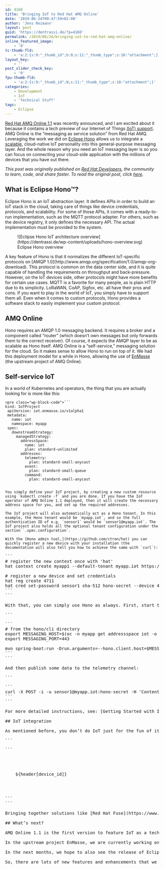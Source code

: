 ```yaml
---
id: 4160
title: 'Bringing IoT to Red Hat AMQ Online'
date: '2019-06-24T09:47:59+02:00'
author: 'Jens Reimann'
layout: post
guid: 'https://dentrassi.de/?p=4160'
permalink: /2019/06/24/bringing-iot-to-red-hat-amq-online/
inline_featured_image:
    - '0'
tc-thumb-fld:
    - 'a:2:{s:9:"_thumb_id";b:0;s:11:"_thumb_type";s:10:"attachment";}'
layout_key:
    - ''
post_slider_check_key:
    - '0'
fpu-thumb-fld:
    - 'a:2:{s:9:"_thumb_id";N;s:11:"_thumb_type";s:10:"attachment";}'
categories:
    - Development
    - IoT
    - 'Technical Stuff'
tags:
    - Eclipse
---
```


[Red Hat AMQ Online 1.1](https://access.redhat.com/documentation/en-us/red_hat_amq/7.2/html/amq_online_1.1_on_openshift_container_platform_release_notes/index) was recently announced, and I am excited about it because it contains a tech preview of our Internet of Things [(IoT) support](https://access.redhat.com/documentation/en-us/red_hat_amq/7.2/html/amq_online_1.1_on_openshift_container_platform_release_notes/tech-preview-online#internet_of_things_iot_functionality). AMQ Online is the “messaging as service solution” from Red Hat AMQ. Leveraging the work we did on [Eclipse Hono](https://www.eclipse.org/hono/) allows us to integrate a [scalable](https://dentrassi.de/2018/07/25/scaling-iot-eclipse-hono/), cloud-native IoT personality into this general-purpose messaging layer. And the whole reason why you need an IoT messaging layer is so you can focus on connecting your cloud-side application with the millions of devices that you have out there.

<!-- more -->

*This post was originally published on [Red Hat Developers](https://developers.redhat.com/blog/), the community to learn, code, and share faster. To read the original post, click [here](https://developers.redhat.com/blog/2019/05/14/bringing-iot-to-red-hat-amq-online/).*

## What is Eclipse Hono™?

Eclipse Hono is an IoT abstraction layer. It defines APIs in order to build an IoT stack in the cloud, taking care of things like device credentials, protocols, and scalability. For some of those APIs, it comes with a ready-to-run implementation, such as the MQTT protocol adapter. For others, such as the device registry, it only defines the necessary API. The actual implementation must be provided to the system.

<div class="wp-block-image"><figure class="aligncenter is-resized">![Eclipse Hono IoT architecture overview](https://dentrassi.de/wp-content/uploads/hono-overview.svg)<figcaption>Eclipse Hono overview</figcaption></figure></div>A key feature of Hono is that it normalizes the different IoT-specific protocols on [AMQP 1.0](http://www.amqp.org/specification/1.0/amqp-org-download). This protocol is common on the data center side, and it is quite capable of handling the requirements on throughput and back-pressure. However, on the IoT devices side, other protocols might have more benefits for certain use cases. MQTT is a favorite for many people, as is plain HTTP due to its simplicity. LoRaWAN, CoAP, Sigfox, etc. all have their pros and cons. If you want to play in the world of IoT, you simply have to support them all. Even when it comes to custom protocols, Hono provides a software stack to easily implement your custom protocol.

## AMQ Online

Hono requires an AMQP 1.0 messaging backend. It requires a broker and a component called “router” (which doesn’t own messages but only forwards them to the correct receiver). Of course, it expects the AMQP layer to be as scalable as Hono itself. AMQ Online is a “self-service,” messaging solution for the cloud. So it makes sense to allow Hono to run on top of it. We had this deployment model for a while in Hono, allowing the use of [EnMasse](https://enmasse.io/) (the upstream project of AMQ Online).

## Self-service IoT

In a world of Kubernetes and operators, the thing that you are actually looking for is more like this:

```
<pre class="wp-block-code">```
kind: IoTProject
 apiVersion: iot.enmasse.io/v1alpha1
 metadata:
   name: iot
   namespace: myapp
 spec:
   downstreamStrategy:
     managedStrategy:
       addressSpace:
         name: iot
         plan: standard-unlimited
       addresses:
         telemetry:
           plan: standard-small-anycast
         event:
           plan: standard-small-queue
         command:
           plan: standard-small-anycast
```
```

You simply define your IoT project, by creating a new custom resource using `kubectl create -f` and you are done. If you have the IoT operator of AMQ Online 1.1 deployed, then it will create the necessary address space for you, and set up the required addresses.

The IoT project will also automatically act as a Hono tenant. In this example, the Hono tenant would be `myapp.iot`, and so the full authentication ID of e.g. `sensor1` would be `sensor1@myapp.iot`. The IoT project also holds all the optional tenant configuration under the section `.spec.configuration`.

With the [Hono admin tool,](https://github.com/ctron/hat) you can quickly register a new device with your installation (the documentation will also tell you how to achieve the same with `curl`):

```
<pre class="wp-block-code">```
# register the new context once with 'hat'
hat context create myapp1 --default-tenant myapp.iot https://$(oc -n messaging-infra get routes device-registry --template='{{ .spec.host }}')

# register a new device and set credentials
hat reg create 4711
hat cred set-password sensor1 sha-512 hono-secret --device 4711
```
```

With that, you can simply use Hono as always. First, start the consumer:

```
<pre class="wp-block-code">```
# from the hono/cli directory
export MESSAGING_HOST=$(oc -n myapp get addressspace iot -o jsonpath={.status.endpointStatuses[?(@.name==\'messaging\')].externalHost})
export MESSAGING_PORT=443

mvn spring-boot:run -Drun.arguments=--hono.client.host=$MESSAGING_HOST,--hono.client.port=$MESSAGING_PORT,--hono.client.username=consumer,--hono.client.password=foobar,--tenant.id=myapp.iot,--hono.client.trustStorePath=target/config/hono-demo-certs-jar/tls.crt,--message.type=telemetry
```
```

And then publish some data to the telemetry channel:

```
<pre class="wp-block-code">```
curl -X POST -i -u sensor1@myapp.iot:hono-secret -H 'Content-Type: application/json' --data-binary '{"temp": 5}' https://$(oc -n enmasse-infra get routes iot-http-adapter --template='{{ .spec.host }}')/telemetry
```
```

For more detailed instructions, see: [Getting Started with Internet of Things (IoT) on AMQ Online](https://access.redhat.com/documentation/en-us/red_hat_amq/7.2/html/evaluating_amq_online_on_openshift_container_platform/assembly-iot-messaging).

## IoT integration

As mentioned before, you don’t do IoT just for the fun of it (well, maybe at home, with a Raspberry Pi, Node.js, OpenHAB, and mosquitto). But when you want to connect millions of devices with your cloud backend, you want to start working with that data. Using Hono gives you a pretty simple start. Everything you need is an AMQP 1.0 connectivity. Assuming you use Apache Camel, pushing telemetry data towards a Kafka cluster is as easy as (also see [ctron/hono-example-bridge](https://github.com/ctron/hono-example-bridge)):

```
<pre class="wp-block-code">```
<route id="store">
  <from uri="amqp:telemetry/myapp.iot" />

  <setHeader id="setKafkaKey" headerName="kafka.KEY">
    <simple>${header[device_id]}</simple>
  </setHeader>

  <to uri="kafka:telemetry?brokers={{kafka.brokers}}" />
</route>
```
```

Bringing together solutions like [Red Hat Fuse](https://www.redhat.com/en/technologies/jboss-middleware/fuse), [AMQ](https://www.redhat.com/en/technologies/jboss-middleware/amq) and [Decision Manager](https://www.redhat.com/en/technologies/jboss-middleware/decision-manager) makes it a lot easier to give your custom logic in the data center (your value add‑on) access to the Internet of Things.

## What’s next?

AMQ Online 1.1 is the first version to feature IoT as a tech preview. So, give it a try, play with it, but also keep in mind that it is a tech preview.

In the upstream project EnMasse, we are currently working on creating a scalable, general purpose device registry based on [Infinispan](https://infinispan.org/). Hono itself doesn’t bring a device registry, it only defines the APIs it requires. However, we think it makes sense to provide a scalable device registry, out of the box, to get you started. In AMQ Online, that would then be supported by using [Red Hat Data Grid](https://www.redhat.com/en/technologies/jboss-middleware/data-grid).

In the next months, we hope to also see the release of Eclipse Hono 1.0 and graduate the project from the incubation phase. This is a big step for a project at Eclipse but also the right thing to do. Eclipse Hono is ready, and graduating the project means that we will pay even closer attention to APIs and stability. Still, new features like LoRaWAN, maybe Sigfox, and a proper HTTP API definition for the device registry, are already under development.

So, there are lots of new features and enhancements that we hope to bring into AMQ Online 1.2.
